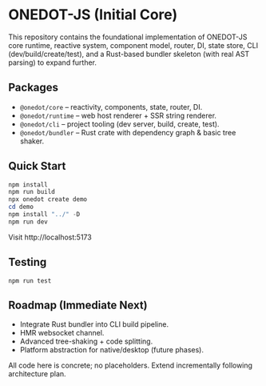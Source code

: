 # ONEDOT-JS (Initial Core)

This repository contains the foundational implementation of ONEDOT-JS core runtime, reactive system, component model, router, DI, state store, CLI (dev/build/create/test), and a Rust-based bundler skeleton (with real AST parsing) to expand further.

## Packages
- `@onedot/core` – reactivity, components, state, router, DI.
- `@onedot/runtime` – web host renderer + SSR string renderer.
- `@onedot/cli` – project tooling (dev server, build, create, test).
- `@onedot/bundler` – Rust crate with dependency graph & basic tree shaker.

## Quick Start
```powershell
npm install
npm run build
npx onedot create demo
cd demo
npm install "../" -D
npm run dev
```
Visit http://localhost:5173

## Testing
```
npm run test
```

## Roadmap (Immediate Next)
- Integrate Rust bundler into CLI build pipeline.
- HMR websocket channel.
- Advanced tree-shaking + code splitting.
- Platform abstraction for native/desktop (future phases).

All code here is concrete; no placeholders. Extend incrementally following architecture plan.
